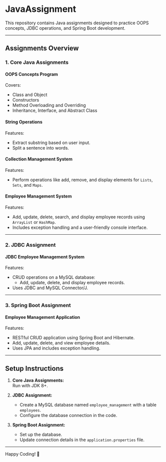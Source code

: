 # JavaAssignment

This repository contains Java assignments designed to practice OOPS concepts, JDBC operations, and Spring Boot development.

---

## Assignments Overview

### 1. Core Java Assignments
#### OOPS Concepts Program  
Covers:  
- Class and Object  
- Constructors  
- Method Overloading and Overriding  
- Inheritance, Interface, and Abstract Class  

#### String Operations  
Features:  
- Extract substring based on user input.  
- Split a sentence into words.  

#### Collection Management System  
Features:  
- Perform operations like add, remove, and display elements for `Lists`, `Sets`, and `Maps`.  

#### Employee Management System  
Features:  
- Add, update, delete, search, and display employee records using `ArrayList` or `HashMap`.  
- Includes exception handling and a user-friendly console interface.  

---

### 2. JDBC Assignment
#### JDBC Employee Management System  
Features:  
- CRUD operations on a MySQL database:
  - Add, update, delete, and display employee records.  
- Uses JDBC and MySQL Connector/J.  

---

### 3. Spring Boot Assignment
#### Employee Management Application  
Features:  
- RESTful CRUD application using Spring Boot and Hibernate.  
- Add, update, delete, and view employee details.  
- Uses JPA and includes exception handling.  

---

## Setup Instructions

1. **Core Java Assignments:**  
   Run with JDK 8+.  

2. **JDBC Assignment:**  
   - Create a MySQL database named `employee_management` with a table `employees`.  
   - Configure the database connection in the code.  

3. **Spring Boot Assignment:**  
   - Set up the database.  
   - Update connection details in the `application.properties` file.  

---

Happy Coding! 🎉
